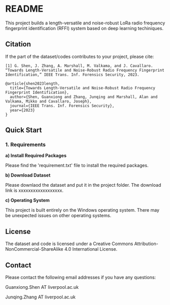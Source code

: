 # README
 
This project builds a length-versatile and noise-robust LoRa radio frequency fingerprint identification (RFFI) system based on deep learning techiniques. 

## Citation 

If the part of the dataset/codes contributes to your project, please cite:

```
[1] G. Shen, J. Zhang, A. Marshall, M. Valkama, and J. Cavallaro.   “Towards Length-Versatile and Noise-Robust Radio Frequency Fingerprint Identification,” IEEE Trans. Inf. Forensics Security, 2023.

```

```
@article{shen2023length,
  title={Towards Length-Versatile and Noise-Robust Radio Frequency Fingerprint Identification},
  author={Shen, Guanxiong and Zhang, Junqing and Marshall, Alan and Valkama, Mikko and Cavallaro, Joseph},
  journal={IEEE Trans. Inf. Forensics Security},
  year={2023}
}
```

## Quick Start

### 1. Requirements

**a) Install Required Packages**

Please find the 'requirement.txt' file to install the required packages.

**b) Download Dataset**

Please downlaod the dataset and put it in the project folder. The download link is xxxxxxxxxxxxxxxxxx.

**c) Operating System**

This project is built entirely on the Windows operating system. There may be unexpected issues on other operating systems.



## License

The dataset and code is licensed under a Creative Commons Attribution-NonCommercial-ShareAlike 4.0 International License.

## Contact

Please contact the following email addresses if you have any questions:

Guanxiong.Shen AT liverpool.ac.uk

Junqing.Zhang AT liverpool.ac.uk